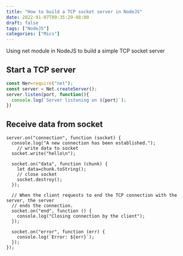 ```yaml
---
title: "How to build a TCP socket server in NodeJS"
date: 2022-01-07T09:35:29-08:00
draft: false
tags: ["NodeJS"]
categories: ["Mics"]
---
```


Using net module in NodeJS to build a simple TCP socket server

<!--more-->

## Start a TCP server

```js
const Ner=require("net");
const server = Net.createServer();
server.listen(port, function(){
  console.log(`Server listening on ${port}`);
})
```

## Receive data from socket

```JS
server.on("connection", function (socket) {
  console.log("A new connection has been established.");
	// write data to socket
  socket.write("hello\n");
	
  socket.on("data", function (chunk) {
    let data=chunk.toString();
    // close socket
    socket.destroy();
  });

  // When the client requests to end the TCP connection with the server, the server
  // ends the connection.
  socket.on("end", function () {
    console.log("Closing connection by the client");
  });

  socket.on("error", function (err) {
    console.log(`Error: ${err}`);
  });
});
```

